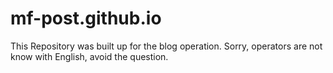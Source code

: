 # mf-post.github.io
This Repository was built up for the blog operation.
Sorry, operators are not know with English, avoid the question.
